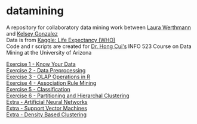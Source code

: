 # datamining
A repository for collaboratory data mining work between [Laura Werthmann](https://www.laurawerthmann.com/) and [Kelsey Gonzalez](https://kelseygonzalez.github.io/)  
Data is from [Kaggle: Life Expectancy (WHO)](https://www.kaggle.com/kumarajarshi/life-expectancy-who)  
Code and r scripts are created for [Dr. Hong Cui's](https://ischool.arizona.edu/people/hong-cui) INFO 523 Course on Data Mining at the University of Arizona


[Exercise 1 - Know Your Data](https://kelseygonzalez.github.io/datamining/R-exercise-1.html)    
[Exercise 2 - Data Preprocessing](https://kelseygonzalez.github.io/datamining/R-exercise-2.html)  
[Exercise 3 - OLAP Operations in R](https://kelseygonzalez.github.io/datamining/R-exercise-3.html)  
[Exercise 4 - Association Rule Mining](https://kelseygonzalez.github.io/datamining/R-exercise-4.html)  
[Exercise 5 - Classification](https://kelseygonzalez.github.io/datamining/R-exercise-5.html)  
[Exercise 6 - Partitioning and Hierarchal Clustering](https://kelseygonzalez.github.io/datamining/R-exercise-6.html)  
[Extra - Artificial Neural Networks](https://kelseygonzalez.github.io/datamining/)  
[Extra - Support Vector Machines](https://kelseygonzalez.github.io/datamining/)  
[Extra - Density Based Clustering](https://kelseygonzalez.github.io/datamining/)  

  


